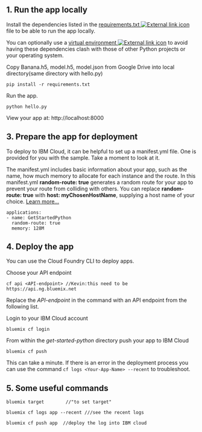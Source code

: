 
## 1. Run the app locally

Install the dependencies listed in the [requirements.txt ![External link icon](../../icons/launch-glyph.svg "External link icon")](https://pip.readthedocs.io/en/stable/user_guide/#requirements-files) file to be able to run the app locally.

You can optionally use a [virtual environment ![External link icon](../../icons/launch-glyph.svg "External link icon")](https://packaging.python.org/installing/#creating-and-using-virtual-environments) to avoid having these dependencies clash with those of other Python projects or your operating system.

Copy  Banana.h5, model.h5, model.json from Google Drive into local directory(same directory with hello.py)
  ```
pip install -r requirements.txt
  ```

Run the app.
  ```
python hello.py
  ```

 View your app at: http://localhost:8000

## 3. Prepare the app for deployment

To deploy to IBM Cloud, it can be helpful to set up a manifest.yml file. One is provided for you with the sample. Take a moment to look at it.

The manifest.yml includes basic information about your app, such as the name, how much memory to allocate for each instance and the route. In this manifest.yml **random-route: true** generates a random route for your app to prevent your route from colliding with others.  You can replace **random-route: true** with **host: myChosenHostName**, supplying a host name of your choice. [Learn more...](https://console.bluemix.net/docs/manageapps/depapps.html#appmanifest)
 ```
 applications:
 - name: GetStartedPython
   random-route: true
   memory: 128M
 ```

## 4. Deploy the app

You can use the Cloud Foundry CLI to deploy apps.

Choose your API endpoint
   ```
   cf api <API-endpoint> //Kevin:this need to be https://api.ng.bluemix.net
   ```

Replace the *API-endpoint* in the command with an API endpoint from the following list.


Login to your IBM Cloud account

  ```
bluemix cf login
  ```

From within the *get-started-python* directory push your app to IBM Cloud
  ```
bluemix cf push
  ```

This can take a minute. If there is an error in the deployment process you can use the command `cf logs <Your-App-Name> --recent` to troubleshoot.

## 5. Some useful commands
```
bluemix target        //"to set target"
```
```
bluemix cf logs app --recent ///see the recent logs
```
```
bluemix cf push app  //deploy the log into IBM cloud
```



